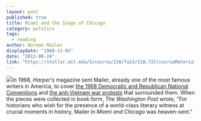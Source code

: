 ```yaml
---
layout: post
published: true
title: Miami and the Siege of Chicago
category: politics
tags: 
  - reading
author: Norman Mailer
displaydate: "1968-11-01"
date: "2013-08-24"
link: "https://stellar.mit.edu/S/course/21W/fa13/21W.737/courseMaterial/topics/topic7/readings/Mailer_--_Miami_1968/Mailer_--_Miami_1968.pdf"
---
```


![](http://upload.wikimedia.org/wikipedia/en/e/ee/MiamiAndTheSiegeOfChicago.jpg)In 1968, _Harper's_ magazine sent Mailer, already one of the most famous writers in America, to cover <a href="https://stellar.mit.edu/S/course/21W/fa13/21W.737/courseMaterial/topics/topic7/readings/Mailer_--_Miami_1968/Mailer_--_Miami_1968.pdf">the 1968 Democratic and Republican National Conventions</a> and <a href="https://stellar.mit.edu/S/course/21W/fa13/21W.737/courseMaterial/topics/topic7/readings/Mailer_--_Chicago_1968/Mailer_--_Chicago_1968.pdf">the anti-Vietnam war protests</a> that surrounded them. When the pieces were collected in book form, _The Washington Post_ wrote, "For historians who wish for the presence of a world-class literary witness at crucial moments in history, Mailer in _Miami and Chicago_ was heaven-sent."